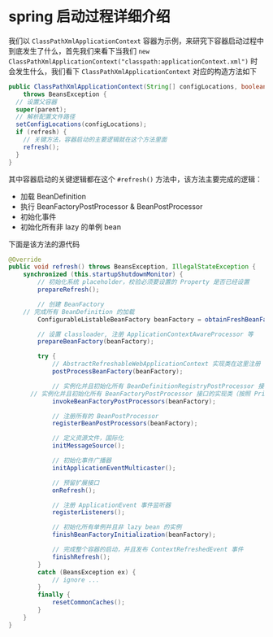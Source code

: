 # spring 启动过程详细介绍

我们以 `ClassPathXmlApplicationContext` 容器为示例，来研究下容器启动过程中到底发生了什么，首先我们来看下当我们 `new ClassPathXmlApplicationContext("classpath:applicationContext.xml")` 时会发生什么，我们看下 `ClassPathXmlApplicationContext` 对应的构造方法如下

``` java
public ClassPathXmlApplicationContext(String[] configLocations, boolean refresh, ApplicationContext parent)
    throws BeansException {
  // 设置父容器
  super(parent);
  // 解析配置文件路径
  setConfigLocations(configLocations);
  if (refresh) {
    // 关键方法，容器启动的主要逻辑就在这个方法里面
    refresh();
  }
}

```

其中容器启动的关键逻辑都在这个 `#refresh()` 方法中，该方法主要完成的逻辑：
- 加载 BeanDefinition
- 执行 BeanFactoryPostProcessor & BeanPostProcessor
- 初始化事件
- 初始化所有非 lazy 的单例 bean


下面是该方法的源代码
``` java
@Override
public void refresh() throws BeansException, IllegalStateException {
	synchronized (this.startupShutdownMonitor) {
        // 初始化系统 placeholder，校验必须要设置的 Property 是否已经设置
		prepareRefresh();

		// 创建 BeanFactory
    // 完成所有 BeanDefinition 的加载
		ConfigurableListableBeanFactory beanFactory = obtainFreshBeanFactory();

		// 设置 classloader, 注册 ApplicationContextAwareProcessor 等
		prepareBeanFactory(beanFactory);

		try {
			// AbstractRefreshableWebApplicationContext 实现类在这里注册 (request, session, global session, application) scope 实现
			postProcessBeanFactory(beanFactory);

			// 实例化并且初始化所有 BeanDefinitionRegistryPostProcessor 接口的实现类 （按照 PriorityOrdered, Ordered, and none order 顺序调用）
      // 实例化并且初始化所有 BeanFactoryPostProcessor 接口的实现类（按照 PriorityOrdered, Ordered, and none order 顺序调用）
			invokeBeanFactoryPostProcessors(beanFactory);

			// 注册所有的 BeanPostProcessor
			registerBeanPostProcessors(beanFactory);

			// 定义资源文件，国际化
			initMessageSource();

			// 初始化事件广播器
			initApplicationEventMulticaster();

			// 预留扩展接口
			onRefresh();

			// 注册 ApplicationEvent 事件监听器
			registerListeners();

			// 初始化所有单例并且非 lazy bean 的实例
			finishBeanFactoryInitialization(beanFactory);

			// 完成整个容器的启动，并且发布 ContextRefreshedEvent 事件
			finishRefresh();
		}
		catch (BeansException ex) {
			// ignore ...
		}
		finally {
			resetCommonCaches();
		}
	}
}
```

